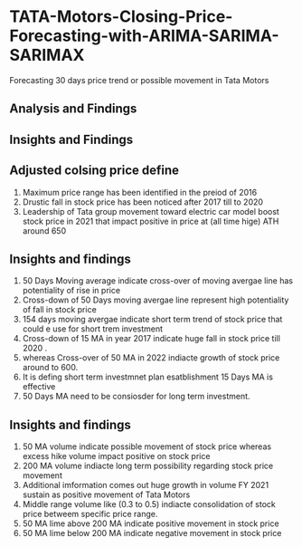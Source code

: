 # TATA-Motors-Closing-Price-Forecasting-with-ARIMA-SARIMA-SARIMAX
Forecasting 30 days price trend or possible movement in Tata Motors
## Analysis and Findings 
## Insights and Findings 
## Adjusted colsing price define 
1. Maximum price range has been identified in the preiod of 2016
2. Drustic fall in stock price has been noticed after 2017 till to 2020
3. Leadership of Tata group movement toward electric car model boost stock price in 2021 that impact positive in price at 
   (all time hige) ATH around 650

## Insights and findings 
1. 50 Days Moving average indicate cross-over of moving avergae line has potentiality of rise in price 
2. Cross-down of 50 Days moving avergae line represent high potentiality of fall in stock price
3. 154 days moving avergae indicate short term trend of stock price that could e use for short trem investment 
4. Cross-down of 15 MA in year 2017 indicate huge fall in stock price till 2020                                                                 .
5. whereas Cross-over of 50 MA in 2022 indiacte growth of stock price around to 600.
6. It is defing short term investmnet plan esatblishment 15 Days MA is effective 
7. 50 Days MA need to be consiosder for long term investment.
  
## Insights and findings 
1. 50 MA volume indicate possible movement of stock price whereas excess hike volume impact positive on stock price
2. 200 MA volume indiacte long term possibility regarding stock price movement
3. Additional imformation comes out huge growth in volume FY 2021 sustain as positive movement of Tata Motors
4. Middle range volume like (0.3 to 0.5) indiacte consolidation of stock price betweem specific price range.
5. 50 MA lime above 200 MA indicate positive movement in stock price 
6. 50 MA lime below 200 MA indicate negative movement in stock price 
